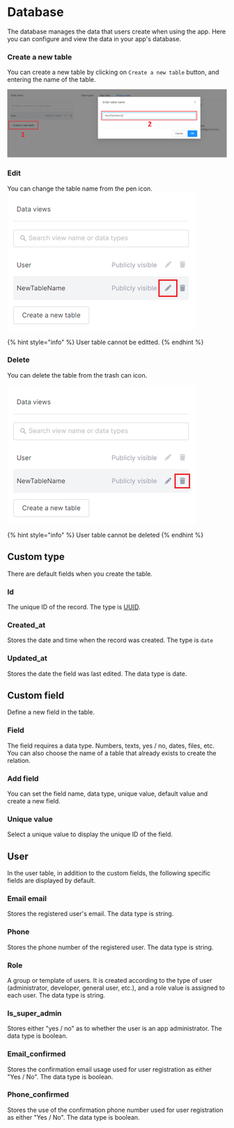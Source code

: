 # Database

The database manages the data that users create when using the app. Here you can configure and view the data in your app's database.

### Create a new table

You can create a new table by clicking on `Create a new table` button, and entering the name of the table.

![](<.gitbook/assets/image (4) (1).png>)

### Edit

You can change the table name from the pen icon.\
<img src=".gitbook/assets/image (8).png" alt="" data-size="original">

{% hint style="info" %}
User table cannot be editted.
{% endhint %}

### Delete

You can delete the table from the trash can icon.

![](<.gitbook/assets/image (5).png>)

{% hint style="info" %}
User table cannot be deleted
{% endhint %}

## Custom type

There are default fields when you create the table.

### Id

The unique ID of the record. The type is [UUID](https://www.postgresql.org/docs/current/datatype-uuid.html).

### Created\_at

Stores the date and time when the record was created. The type is `date`

### Updated\_at

Stores the date the field was last edited. The data type is date.

## Custom field

Define a new field in the table.

### Field

The field requires a data type. Numbers, texts, yes / no, dates, files, etc. You can also choose the name of a table that already exists to create the relation.

### Add field

You can set the field name, data type, unique value, default value and create a new field.

### Unique value

Select a unique value to display the unique ID of the field.

## User

In the user table, in addition to the custom fields, the following specific fields are displayed by default.

### Email email

Stores the registered user's email. The data type is string.

### Phone

Stores the phone number of the registered user. The data type is string.

### Role

A group or template of users. It is created according to the type of user (administrator, developer, general user, etc.), and a role value is assigned to each user. The data type is string.

### Is\_super\_admin

Stores either "yes / no" as to whether the user is an app administrator. The data type is boolean.

### Email\_confirmed

Stores the confirmation email usage used for user registration as either "Yes / No". The data type is boolean.

### Phone\_confirmed

Stores the use of the confirmation phone number used for user registration as either "Yes / No". The data type is boolean.

##

###
